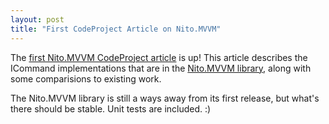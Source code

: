 ```yaml
---
layout: post
title: "First CodeProject Article on Nito.MVVM"
---
```

The [first Nito.MVVM CodeProject article](http://www.codeproject.com/KB/WPF/NitoMVVMCommands.aspx) is up! This article describes the ICommand implementations that are in the [Nito.MVVM library](https://github.com/StephenCleary/Mvvm), along with some comparisions to existing work.

The Nito.MVVM library is still a ways away from its first release, but what's there should be stable. Unit tests are included. :)

